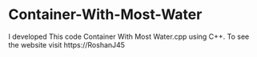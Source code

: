 # Container-With-Most-Water
I developed This code Container With Most Water.cpp using C++. To see the website visit https://RoshanJ45
